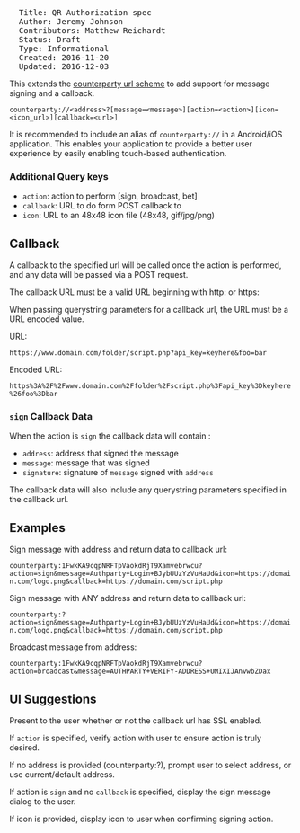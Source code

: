 <pre>
  Title: QR Authorization spec
  Author: Jeremy Johnson <j-dog@j-dog.net>
  Contributors: Matthew Reichardt <matthewjames3@protonmail.com>
  Status: Draft
  Type: Informational
  Created: 2016-11-20
  Updated: 2016-12-03
</pre>

This extends the [counterparty url scheme](https://github.com/CounterpartyXCP/cips/blob/master/cip-0002.md) to add support for message signing and a callback.

`counterparty://<address>?[message=<message>][action=<action>][icon=<icon_url>][callback=<url>]`

It is recommended to include an alias of `counterparty://` in a Android/iOS application. This enables your application to provide a better user experience by easily enabling touch-based authentication.

### Additional Query keys ###
* `action`: action to perform [sign, broadcast, bet]
* `callback`: URL to do form POST callback to
* `icon`: URL to an 48x48 icon file (48x48, gif/jpg/png)


## Callback ##
A callback to the specified url will be called once the action is performed, and any data will be passed via a POST request. 

The callback URL must be a valid URL beginning with http: or https:

When passing querystring parameters for a callback url, the URL must be a URL encoded value.

URL:

`https://www.domain.com/folder/script.php?api_key=keyhere&foo=bar`

Encoded URL:

`https%3A%2F%2Fwww.domain.com%2Ffolder%2Fscript.php%3Fapi_key%3Dkeyhere%26foo%3Dbar`

### `sign` Callback Data ###
When the action is `sign` the callback data will contain :

* `address`: address that signed the message
* `message`: message that was signed
* `signature`: signature of `message` signed with `address`

The callback data will also include any querystring parameters specified in the callback url.

## Examples ##
Sign message with address and return data to callback url:

`counterparty:1FwkKA9cqpNRFTpVaokdRjT9Xamvebrwcu?action=sign&message=Authparty+Login+BJybUUzYzVuHaUd&icon=https://domain.com/logo.png&callback=https://domain.com/script.php`

Sign message with ANY address and return data to callback url:

`counterparty:?action=sign&message=Authparty+Login+BJybUUzYzVuHaUd&icon=https://domain.com/logo.png&callback=https://domain.com/script.php`

Broadcast message from address:

`counterparty:1FwkKA9cqpNRFTpVaokdRjT9Xamvebrwcu?action=broadcast&message=AUTHPARTY+VERIFY-ADDRESS+UMIXIJAnvwbZDax`

## UI Suggestions ##
Present to the user whether or not the callback url has SSL enabled.

If `action` is specified, verify action with user to ensure action is truly desired.

If no address is provided (counterparty:?), prompt user to select address, or use current/default address.

If action is `sign` and no `callback` is specified, display the sign message dialog to the user.

If icon is provided, display icon to user when confirming signing action.
